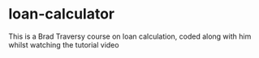 # loan-calculator
This is a Brad Traversy course on loan calculation, coded along with him whilst watching the tutorial video
